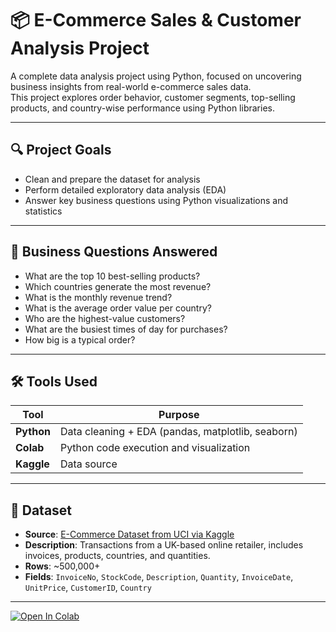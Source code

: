 # 📦 E-Commerce Sales & Customer Analysis Project

A complete data analysis project using Python, focused on uncovering business insights from real-world e-commerce sales data.  
This project explores order behavior, customer segments, top-selling products, and country-wise performance using Python libraries.

---

## 🔍 Project Goals

- Clean and prepare the dataset for analysis
- Perform detailed exploratory data analysis (EDA)
- Answer key business questions using Python visualizations and statistics

---

## 🧠 Business Questions Answered

- What are the top 10 best-selling products?
- Which countries generate the most revenue?
- What is the monthly revenue trend?
- What is the average order value per country?
- Who are the highest-value customers?
- What are the busiest times of day for purchases?
- How big is a typical order?

---

## 🛠 Tools Used

| Tool        | Purpose                                     |
|-------------|---------------------------------------------|
| **Python**  | Data cleaning + EDA (pandas, matplotlib, seaborn) |
| **Colab** | Python code execution and visualization |
| **Kaggle**  | Data source |

---

## 📁 Dataset

- **Source**: [E-Commerce Dataset from UCI via Kaggle](https://www.kaggle.com/datasets/carrie1/ecommerce-data)
- **Description**: Transactions from a UK-based online retailer, includes invoices, products, countries, and quantities.
- **Rows**: ~500,000+  
- **Fields**: `InvoiceNo`, `StockCode`, `Description`, `Quantity`, `InvoiceDate`, `UnitPrice`, `CustomerID`, `Country`

---
[![Open In Colab](https://colab.research.google.com/assets/colab-badge.svg)](https://colab.research.google.com/github/moonjalal9695/Retail-Data-Analysis_with_python/blob/main/python_EDA.ipynb)


